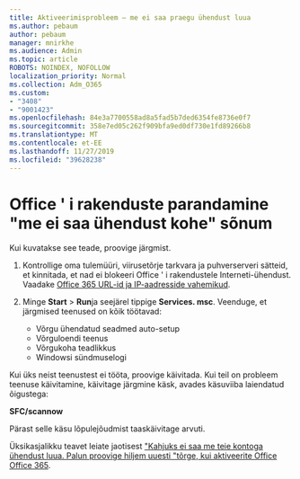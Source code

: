 ```yaml
---
title: Aktiveerimisprobleem – me ei saa praegu ühendust luua
ms.author: pebaum
author: pebaum
manager: mnirkhe
ms.audience: Admin
ms.topic: article
ROBOTS: NOINDEX, NOFOLLOW
localization_priority: Normal
ms.collection: Adm_O365
ms.custom:
- "3408"
- "9001423"
ms.openlocfilehash: 84e3a7700558ad8a5fad5b7ded6354fe8736e0f7
ms.sourcegitcommit: 358e7ed05c262f909bfa9ed0df730e1fd89266b8
ms.translationtype: MT
ms.contentlocale: et-EE
ms.lasthandoff: 11/27/2019
ms.locfileid: "39628238"
---
```

# <a name="fixing-the-office-apps-we-are-unable-to-connect-right-now-message"></a>Office ' i rakenduste parandamine "me ei saa ühendust kohe" sõnum

Kui kuvatakse see teade, proovige järgmist.

1. Kontrollige oma tulemüüri, viirusetõrje tarkvara ja puhverserveri sätteid, et kinnitada, et nad ei blokeeri Office ' i rakendustele Interneti-ühendust. Vaadake [Office 365 URL-id ja IP-aadresside vahemikud](https://docs.microsoft.com/office365/enterprise/urls-and-ip-address-ranges).

2. Minge **Start** > **Run**ja seejärel tippige **Services. msc**. Veenduge, et järgmised teenused on kõik töötavad:
    - Võrgu ühendatud seadmed auto-setup
    - Võrguloendi teenus
    - Võrgukoha teadlikkus
    - Windowsi sündmuselogi

Kui üks neist teenustest ei tööta, proovige käivitada. Kui teil on probleem teenuse käivitamine, käivitage järgmine käsk, avades käsuviiba laiendatud õigustega:

**SFC/scannow**

Pärast selle käsu lõpulejõudmist taaskäivitage arvuti.

Üksikasjalikku teavet leiate jaotisest ["Kahjuks ei saa me teie kontoga ühendust luua. Palun proovige hiljem uuesti "tõrge, kui aktiveerite Office Office 365](https://docs.microsoft.com/office/troubleshoot/activation-installation/issue-when-activate-office-from-office-365).